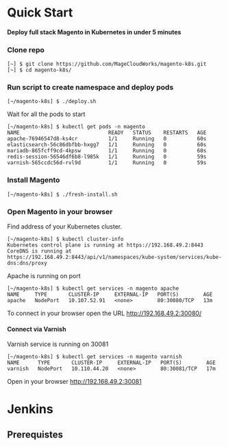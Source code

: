 # Quick Start
#### Deploy full stack Magento in Kubernetes in under 5 minutes
### Clone repo
```
[~] $ git clone https://github.com/MageCloudWorks/magento-k8s.git
[~] $ cd magento-k8s/
```
### Run script to create namespace and deploy pods
```
[~/magento-k8s] $ ./deploy.sh 
```

Wait for all the pods to start
```
[~/magento-k8s] $ kubectl get pods -n magento
NAME                             READY   STATUS    RESTARTS   AGE
apache-76946547d8-ks4cr          1/1     Running   0          60s
elasticsearch-56c86dbfbb-hxgg7   1/1     Running   0          60s
mariadb-865fcff9cd-4kpsw         1/1     Running   0          60s
redis-session-56546df6b8-l985k   1/1     Running   0          59s
varnish-565ccdc56d-rvl9d         1/1     Running   0          59s
```
### Install Magento 
```
[~/magento-k8s] $ ./fresh-install.sh 
```

### Open Magento in your browser
Find address of your Kubernetes cluster.
```
[~/magento-k8s] $ kubectl cluster-info
Kubernetes control plane is running at https://192.168.49.2:8443
CoreDNS is running at https://192.168.49.2:8443/api/v1/namespaces/kube-system/services/kube-dns:dns/proxy
```
Apache is running on port 
```
[~/magento-k8s] $ kubectl get services -n magento apache
NAME     TYPE       CLUSTER-IP     EXTERNAL-IP   PORT(S)        AGE
apache   NodePort   10.107.52.91   <none>        80:30080/TCP   13m
```
To connect in your browser open the URL http://192.168.49.2:30080/

#### Connect via Varnish 
Varnish service is running on 30081
```
[~/magento-k8s] $ kubectl get services -n magento varnish
NAME      TYPE       CLUSTER-IP     EXTERNAL-IP   PORT(S)        AGE
varnish   NodePort   10.110.44.20   <none>        80:30081/TCP   17m
```
Open in your browser http://192.168.49.2:30081



# Jenkins
## Prerequistes 
